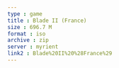 ```yaml
---
type : game
title : Blade II (France)
size : 696.7 M
format : iso
archive : zip
server : myrient
link2 : Blade%20II%20%28France%29
---
```

